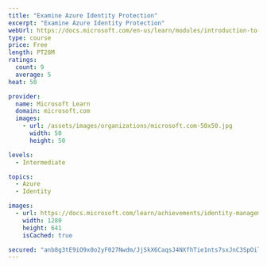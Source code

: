 ```yaml
---
title: "Examine Azure Identity Protection"
excerpt: "Examine Azure Identity Protection"
webUrl: https://docs.microsoft.com/en-us/learn/modules/introduction-to-azure-identity-protection/
type: course
price: Free
length: PT28M
ratings:
  count: 9
  average: 5
heat: 50

provider:
  name: Microsoft Learn
  domain: microsoft.com
  images:
    - url: /assets/images/organizations/microsoft.com-50x50.jpg
      width: 50
      height: 50

levels:
  - Intermediate

topics:
  - Azure
  - Identity

images:
  - url: https://docs.microsoft.com/learn/achievements/identity-management-protection-social.png
    width: 1280
    height: 641
    isCached: true

secured: "anb8g3tE9iO9x0o2yF027Nwdm/JjSkX6CaqsJ4NXfhTie1nts7sxJnC3SpOilfLvPDB7SRA4iDJDBi73BQcTHppUOLHg4hNd/9nTfriBW0Fn3+S4WAUQJSvACQ1X8C0oehRA9z7SfZDmtu44bFinLuYYJ9QDFP0fJeld3Eq1MxcXvQm0ohMiA9ZaqE6tm5BO5+rnPG9zaHHo+Cipkc4avoxD1jVMtK8XxDkE2diCx0wAIObu7KXvrYqHe3zDzVG+Q756iE+ukXeO4ip86WmrrZxG51hK3HaP1sxY8hDLb9FwZ0jDDVgXbutom3qzu18q6mzlV9wFIWU19zAkQbmPu4tvuD4E/CxvsH7WlOpR56S+j+5DRwV9qpUYjWhtZP4xPVqdV5xm6B0wiiFh/MbSu7al5sWRm/64m0VRION8uWs=;j5Vpes2N9HwoNa92Ryo0sw=="
---
```


